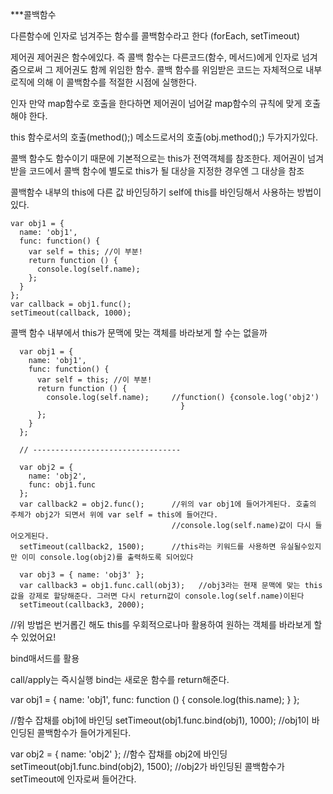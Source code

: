 ***콜백함수

다른함수에 인자로 넘겨주는 함수를 콜백함수라고 한다
(forEach, setTimeout)

제어권
제어권은 함수에있다.
즉 콜백 함수는 다른코드(함수, 메서드)에게 인자로 넘겨줌으로써 그 제어권도
함께 위임한 함수. 콜백 함수를 위임받은 코드는 자체적으로 내부 로직에 의해
이 콜백함수를 적절한 시점에 실행한다.

인자
만약 map함수로 호출을 한다하면 제어권이 넘어갈 map함수의 규칙에 맞게 호출해야 한다.

this
함수로서의 호출(method();)
메소드로서의 호출(obj.method();)
두가지가있다.

콜백 함수도 함수이기 때문에 기본적으로는 this가 전역객체를 참조한다.
제어권이 넘겨받을 코드에서 콜백 함수에 별도로 this가 될 대상을 지정한 경우엔 그 대상을 참조

콜백함수 내부의 this에 다른 값 바인딩하기
self에 this를 바인딩해서 사용하는 방법이 있다.


    var obj1 = {
      name: 'obj1',
      func: function() {
        var self = this; //이 부분!
        return function () {
          console.log(self.name);
        };
      }
    };
    var callback = obj1.func();
    setTimeout(callback, 1000);


콜백 함수 내부에서 this가 문맥에 맞는 객체를 바라보게 할 수는 없을까

      var obj1 = {
        name: 'obj1',
        func: function() {
          var self = this; //이 부분!
          return function () {
            console.log(self.name);     //function() {console.log('obj2')
                                          }
          };
        }
      };

      // ---------------------------------

      var obj2 = {
        name: 'obj2',
        func: obj1.func
      };
      var callback2 = obj2.func();      //위의 var obj1에 들어가게된다. 호출의 주체가 obj2가 되면서 위에 var self = this에 들어간다.
                                        //console.log(self.name)값이 다시 들어오게된다.
      setTimeout(callback2, 1500);      //this라는 키워드를 사용하면 유실될수있지만 이미 console.log(obj2)를 출력하도록 되어있다

      var obj3 = { name: 'obj3' };
      var callback3 = obj1.func.call(obj3);   //obj3라는 현재 문맥에 맞는 this값을 강제로 할당해준다. 그러면 다시 return값이 console.log(self.name)이된다
      setTimeout(callback3, 2000);

//위 방법은 번거롭긴 해도 this를 우회적으로나마 활용하여 원하는 객체를 바라보게 할 수 있었어요!

bind매서드를 활용

call/apply는 즉시실행
bind는 새로운 함수를 return해준다.

var obj1 = {
	name: 'obj1',
	func: function () {
		console.log(this.name);
	}
};

//함수 잡채를 obj1에 바인딩
setTimeout(obj1.func.bind(obj1), 1000);   //obj1이 바인딩된 콜백함수가 들어가게된다.

var obj2 = { name: 'obj2' };
//함수 잡채를 obj2에 바인딩
setTimeout(obj1.func.bind(obj2), 1500);   //obj2가 바인딩된 콜백함수가 setTimeout에 인자로써 들어간다.


